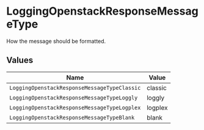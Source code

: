 # LoggingOpenstackResponseMessageType

How the message should be formatted.


## Values

| Name                                         | Value                                        |
| -------------------------------------------- | -------------------------------------------- |
| `LoggingOpenstackResponseMessageTypeClassic` | classic                                      |
| `LoggingOpenstackResponseMessageTypeLoggly`  | loggly                                       |
| `LoggingOpenstackResponseMessageTypeLogplex` | logplex                                      |
| `LoggingOpenstackResponseMessageTypeBlank`   | blank                                        |